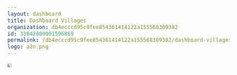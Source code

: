 ```yaml
---
layout: dashboard
title: Dashboard Villages
organization: db4ecccd95c9fee854361414122a155568309382
id: 33042000001596869
permalink: /db4ecccd95c9fee854361414122a155568309382/dashboard-villages/
logo: a2n.png
---
```


<iframe class="h-100 w-100" width="10" height="10" src="https://analytics.zoho.eu/open-view/{{page.id}}" frameborder="0" allowfullscreen></iframe>
